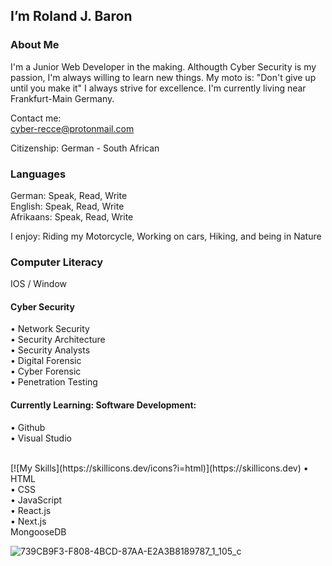 ## I’m Roland J. Baron

### About Me

I'm a Junior Web Developer in the making. Althougth Cyber Security is my passion, I'm always willing to learn new things. My moto is: "Don't give up until you make it" I always strive for excellence. I'm currently living near Frankfurt-Main Germany.

Contact me:<br>
cyber-recce@protonmail.com 

Citizenship: German - South African

### Languages
German: Speak, Read, Write<br>
English: Speak, Read, Write<br>
Afrikaans: Speak, Read, Write<br>

I enjoy: Riding my Motorcycle, Working on cars, Hiking, and being in Nature

### Computer Literacy<br>

IOS / Window

#### Cyber Security
• Network Security<br>
• Security Architecture<br>
• Security Analysts<br>
• Digital Forensic<br>
• Cyber Forensic<br>
• Penetration Testing<br>

#### Currently Learning: Software Development:<br> 

• Github<br>
• Visual Studio<br>

<br>
[![My Skills](https://skillicons.dev/icons?i=html)](https://skillicons.dev) • HTML<br>
• CSS<br>
• JavaScript<br>
• React.js<br>
• Next.js<br>
 MongooseDB<br>

![739CB9F3-F808-4BCD-87AA-E2A3B8189787_1_105_c](https://github.com/RolandJBaron/RolandJBaron/assets/142206832/1491636e-294d-47ef-ab97-0c888bc1fe7c)


